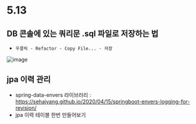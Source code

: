 # 5.13

## DB 콘솔에 있는 쿼리문 .sql 파일로 저장하는 법
- `우클릭 - Refactor - Copy File... - 저장`

![image](https://github.com/djdjdddd/TIL/assets/126077503/2ac9e546-70bb-4e22-83df-79b5be5902db)


## jpa 이력 관리
- spring-data-envers 라이브러리 : https://sehajyang.github.io/2020/04/15/springboot-envers-logging-for-revision/
- jpa 이력 테이블 한번 만들어보기
